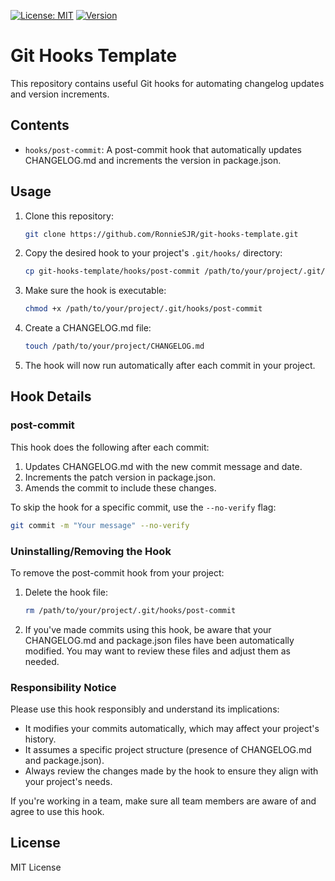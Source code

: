 [![License: MIT](https://img.shields.io/badge/License-MIT-yellow.svg)](https://opensource.org/licenses/MIT)
[![Version](https://img.shields.io/badge/version-0.0.5-blue.svg)](https://github.com/RonnieSJR/git-hooks-template)

# Git Hooks Template

This repository contains useful Git hooks for automating changelog updates and version increments.

## Contents

- `hooks/post-commit`: A post-commit hook that automatically updates CHANGELOG.md and increments the version in package.json.

## Usage

1. Clone this repository:

   ```bash
   git clone https://github.com/RonnieSJR/git-hooks-template.git
   ```

2. Copy the desired hook to your project's `.git/hooks/` directory:

   ```bash
   cp git-hooks-template/hooks/post-commit /path/to/your/project/.git/hooks/
   ```

3. Make sure the hook is executable:

   ```bash
   chmod +x /path/to/your/project/.git/hooks/post-commit
   ```

4. Create a CHANGELOG.md file:

   ```bash
   touch /path/to/your/project/CHANGELOG.md
   ```

5. The hook will now run automatically after each commit in your project.

## Hook Details

### post-commit

This hook does the following after each commit:

1. Updates CHANGELOG.md with the new commit message and date.
2. Increments the patch version in package.json.
3. Amends the commit to include these changes.

To skip the hook for a specific commit, use the `--no-verify` flag:

```bash
git commit -m "Your message" --no-verify
```

### Uninstalling/Removing the Hook

To remove the post-commit hook from your project:

1. Delete the hook file:

   ```bash
   rm /path/to/your/project/.git/hooks/post-commit
   ```

2. If you've made commits using this hook, be aware that your CHANGELOG.md and package.json files have been automatically modified. You may want to review these files and adjust them as needed.

### Responsibility Notice

Please use this hook responsibly and understand its implications:

- It modifies your commits automatically, which may affect your project's history.
- It assumes a specific project structure (presence of CHANGELOG.md and package.json).
- Always review the changes made by the hook to ensure they align with your project's needs.

If you're working in a team, make sure all team members are aware of and agree to use this hook.

## License

MIT License
